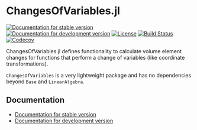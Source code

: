 # ChangesOfVariables.jl

[![Documentation for stable version](https://img.shields.io/badge/docs-stable-blue.svg)](https://JuliaMath.github.io/ChangesOfVariables.jl/stable)
[![Documentation for development version](https://img.shields.io/badge/docs-dev-blue.svg)](https://JuliaMath.github.io/ChangesOfVariables.jl/dev)
[![License](http://img.shields.io/badge/license-MIT-brightgreen.svg?style=flat)](LICENSE.md)
[![Build Status](https://github.com/JuliaMath/ChangesOfVariables.jl/workflows/CI/badge.svg?branch=master)](https://github.com/JuliaMath/ChangesOfVariables.jl/actions?query=workflow%3ACI)
[![Codecov](https://codecov.io/gh/JuliaMath/ChangesOfVariables.jl/branch/master/graph/badge.svg)](https://codecov.io/gh/JuliaMath/ChangesOfVariables.jl)


ChangesOfVariables.jl defines functionality to calculate volume element
changes for functions that perform a change of variables (like coordinate
transformations).

`ChangesOfVariables` is a very lightweight package and has no dependencies
beyond `Base` and `LinearAlgebra`.

## Documentation

* [Documentation for stable version](https://JuliaMath.github.io/ChangesOfVariables.jl/stable)
* [Documentation for development version](https://JuliaMath.github.io/ChangesOfVariables.jl/dev)
